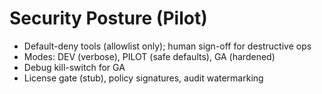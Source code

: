 # Security Posture (Pilot)
- Default-deny tools (allowlist only); human sign-off for destructive ops
- Modes: DEV (verbose), PILOT (safe defaults), GA (hardened)
- Debug kill-switch for GA
- License gate (stub), policy signatures, audit watermarking